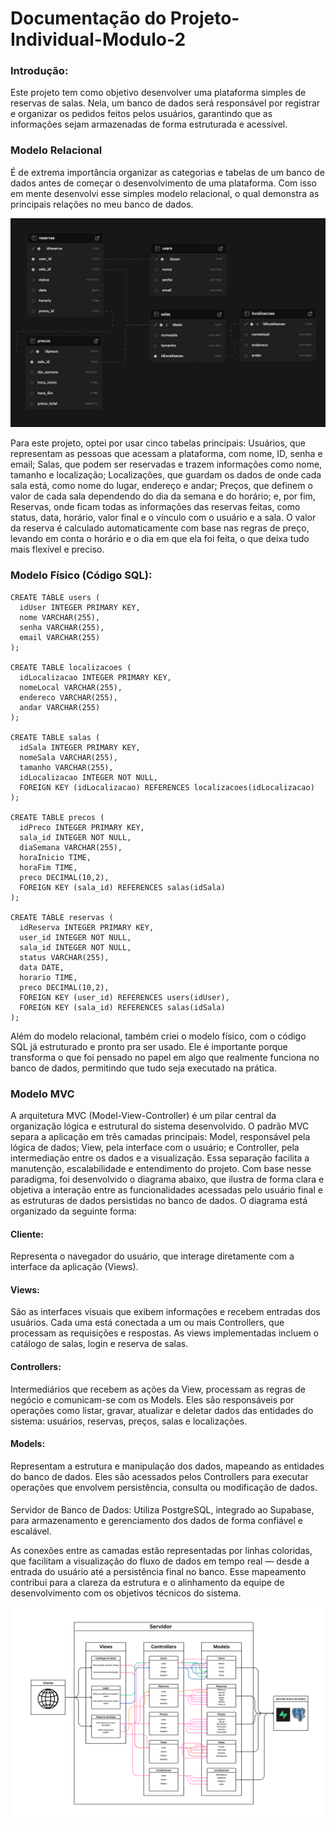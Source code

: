 # Documentação do Projeto-Individual-Modulo-2

### Introdução:
Este projeto tem como objetivo desenvolver uma plataforma simples de reservas de salas. Nela, um banco de dados será responsável por registrar e organizar os pedidos feitos pelos usuários, garantindo que as informações sejam armazenadas de forma estruturada e acessível.

### Modelo Relacional
É de extrema importância organizar as categorias e tabelas de um banco de dados antes de começar o desenvolvimento de uma plataforma. Com isso em mente desenvolvi esse simples modelo relacional, o qual demonstra as principais relações no meu banco de dados.

![Modelo do Banco](assets/modelo-banco.png)

Para este projeto, optei por usar cinco tabelas principais: Usuários, que representam as pessoas que acessam a plataforma, com nome, ID, senha e email; Salas, que podem ser reservadas e trazem informações como nome, tamanho e localização; Localizações, que guardam os dados de onde cada sala está, como nome do lugar, endereço e andar; Preços, que definem o valor de cada sala dependendo do dia da semana e do horário; e, por fim, Reservas, onde ficam todas as informações das reservas feitas, como status, data, horário, valor final e o vínculo com o usuário e a sala. O valor da reserva é calculado automaticamente com base nas regras de preço, levando em conta o horário e o dia em que ela foi feita, o que deixa tudo mais flexível e preciso.

### Modelo Físico (Código SQL):
```
CREATE TABLE users (
  idUser INTEGER PRIMARY KEY,
  nome VARCHAR(255),
  senha VARCHAR(255),
  email VARCHAR(255)
);

CREATE TABLE localizacoes (
  idLocalizacao INTEGER PRIMARY KEY,
  nomeLocal VARCHAR(255),
  endereco VARCHAR(255),
  andar VARCHAR(255)
);

CREATE TABLE salas (
  idSala INTEGER PRIMARY KEY,
  nomeSala VARCHAR(255),
  tamanho VARCHAR(255),
  idLocalizacao INTEGER NOT NULL,
  FOREIGN KEY (idLocalizacao) REFERENCES localizacoes(idLocalizacao)
);

CREATE TABLE precos (
  idPreco INTEGER PRIMARY KEY,
  sala_id INTEGER NOT NULL,
  diaSemana VARCHAR(255),
  horaInicio TIME,
  horaFim TIME,
  preco DECIMAL(10,2),
  FOREIGN KEY (sala_id) REFERENCES salas(idSala)
);

CREATE TABLE reservas (
  idReserva INTEGER PRIMARY KEY,
  user_id INTEGER NOT NULL,
  sala_id INTEGER NOT NULL,
  status VARCHAR(255),
  data DATE,
  horario TIME,
  preco DECIMAL(10,2),
  FOREIGN KEY (user_id) REFERENCES users(idUser),
  FOREIGN KEY (sala_id) REFERENCES salas(idSala)
);
```
Além do modelo relacional, também criei o modelo físico, com o código SQL já estruturado e pronto pra ser usado. Ele é importante porque transforma o que foi pensado no papel em algo que realmente funciona no banco de dados, permitindo que tudo seja executado na prática.

### Modelo MVC

A arquitetura MVC (Model-View-Controller) é um pilar central da organização lógica e estrutural do sistema desenvolvido. O padrão MVC separa a aplicação em três camadas principais: Model, responsável pela lógica de dados; View, pela interface com o usuário; e Controller, pela intermediação entre os dados e a visualização. Essa separação facilita a manutenção, escalabilidade e entendimento do projeto.
Com base nesse paradigma, foi desenvolvido o diagrama abaixo, que ilustra de forma clara e objetiva a interação entre as funcionalidades acessadas pelo usuário final e as estruturas de dados persistidas no banco de dados.
O diagrama está organizado da seguinte forma:

#### Cliente: 
Representa o navegador do usuário, que interage diretamente com a interface da aplicação (Views).

#### Views:
 São as interfaces visuais que exibem informações e recebem entradas dos usuários. Cada uma está conectada a um ou mais Controllers, que processam as requisições e respostas. As views implementadas incluem o catálogo de salas, login e reserva de salas.

#### Controllers: 
Intermediários que recebem as ações da View, processam as regras de negócio e comunicam-se com os Models. Eles são responsáveis por operações como listar, gravar, atualizar e deletar dados das entidades do sistema: usuários, reservas, preços, salas e localizações.

#### Models: 
Representam a estrutura e manipulação dos dados, mapeando as entidades do banco de dados. Eles são acessados pelos Controllers para executar operações que envolvem persistência, consulta ou modificação de dados.

#### 
Servidor de Banco de Dados: Utiliza PostgreSQL, integrado ao Supabase, para armazenamento e gerenciamento dos dados de forma confiável e escalável.

As conexões entre as camadas estão representadas por linhas coloridas, que facilitam a visualização do fluxo de dados em tempo real — desde a entrada do usuário até a persistência final no banco. Esse mapeamento contribui para a clareza da estrutura e o alinhamento da equipe de desenvolvimento com os objetivos técnicos do sistema.

![Modelo MVC](assets/mvc_diagram.png)
